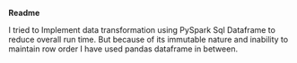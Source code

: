 **Readme**

I tried to Implement data transformation using PySpark Sql Dataframe to reduce overall run time. But because of its immutable nature and inability to maintain row order I have used pandas dataframe in between.
